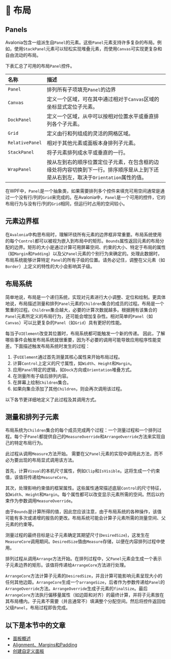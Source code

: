 # 📐 布局

## Panels <a id="panels"></a>

Avalonia包含一组派生自`Panel`的元素。这些`Panel`元素支持许多复杂的布局。例如，使用`StackPanel`元素可以轻松实现堆叠元素，而使用`Canvas`可实现更复杂和自由流动的布局。

下表汇总了可用的布局`Panel`控件。

| 名称              | 描述                                                                      |
|:----------------|:------------------------------------------------------------------------|
| `Panel`         | 排列所有子项填充`Panel`的边界                                                      |
| `Canvas`        | 定义一个区域，可在其中通过相对于`Canvas`区域的坐标显式定位子元素。                                   |
| `DockPanel`     | 定义一个区域，从中可以按相对位置水平或垂直排列各个子元素。                                           |
| `Grid`          | 定义由行和列组成的灵活的网格区域。                                                       |
| `RelativePanel` | 相对于其他元素或面板本身排列子元素。                                                      |
| `StackPanel`    | 将子元素排列成水平或垂直的一行。                                                        |
| `WrapPanel`     | 按从左到右的顺序位置定位子元素，在包含框的边缘处将内容切换到下一行。排序顺序是从上到下还是从右到左，取决于`Orientation`属性的值。 |

在WPF中，`Panel`是一个抽象类，如果需要排列多个控件来填充可用空间通常是通过一个没有行/列的`Grid`来完成的。在Avalonia中，`Panel`是一个可用的控件，它的布局行为与没有行/列的`Grid`相同，但运行时占用的空间较小。

## 元素边界框 <a id="element-bounding-boxes"></a>

在`Avalonia`中构思布局时，理解环绕所有元素的边界框非常重要。布局系统使用的每个`Control`都可以被视为嵌入到布局中的矩形。`Bounds`属性返回元素的布局分配的边界。矩形的大小是通过计算可用屏幕空间、约束的大小、特定于布局的属性（如`Margin`和`Padding`）以及父`Panel`元素的个别行为来确定的。处理此数据时，布局系统能够计算特定 `Panel`的所有子级的位置。请务必记住，调整在父元素（如`Border`）上定义的特性的大小会影响其子级。

## 布局系统 <a id="the-layout-system"></a>

简单地说，布局是一个递归系统，实现对元素进行大小调整、定位和绘制。更具体地说，布局描述测量和排列`Panel`元素的`Children`集合的成员的过程。布局是一个繁重的过程。`Children`集合越大，必要的计算次数就越多。根据拥有该集合的`Panel`元素所定义的布局行为，还可能会增加复杂性。相对简单的`Panel`（如`Canvas`）可以比更复杂的`Panel`（如`Grid`）具有更好的性能。

每当子`UIElement`改变其位置时，布局系统都可能触发一个新的传递。 因此，了解哪些事件会触发布局系统就很重要，因为不必要的调用可能导致应用程序性能变差。下面描述触发布局系统时发生的过程：

1. 子`UIElement`通过首先测量其核心属性来开始布局过程。
2. 计算`Control`上定义的尺寸属性，如`Width`、`Height`和`Margin`。
3. 应用`Panel`特定的逻辑，如`Dock`方向或`Orientation`堆叠方式。
4. 在测量所有子级后排列内容。
5. 在屏幕上绘制`Children`集合。
6. 如果向集合添加了其他`Children`，则会再次调用该过程。

以下各节更详细地定义了此过程及其调用方式。

## 测量和排列子元素 <a id="measuring-and-arranging-children"></a>

布局系统为`Children`集合的每个成员完成两个过程：一个测量过程和一个排列过程。每个子`Panel`都提供自己的`MeasureOverride`和`ArrangeOverride`方法来实现自己的特定布局行为。

此过程从调用`Measure`方法开始。 需要在父`Panel`元素的实现中调用此方法，而不必为要出现的布局显式调用该方法。

首先，计算`Visual`的本机尺寸属性，例如`Clip`和`IsVisible`。这将生成一个约束值，该值将传递给`MeasureCore`。

其次，处理影响约束值的框架属性。这些属性通常描述底层`Control`的尺寸特征，如`Width`、`Height`和`Margin`。每个属性都可以改变显示元素所需的空间。然后以约束作为参数调用`MeasureOverride`。

由于`Bounds`是计算所得的值，因此您应该注意，由于布局系统的各种操作，该值可能有多次或递增的报告的更改。布局系统可能会计算子元素所需的测量空间、父元素的约束等。

测量过程的最终目标是让子元素确定其期望尺寸(`DesiredSize`)，这发生在`MeasureCore`调用期间。`DesiredSize`值由`Measure`存储，以便在内容排列过程中使用。

排列过程从调用`Arrange`方法开始。在排列过程中，父`Panel`元素会生成一个表示子元素边界的矩形。该值将传递给`ArrangeCore`方法进行处理。

`ArrangeCore`方法计算子元素的`DesiredSize`，并且计算可能影响元素呈现大小的任何其他边距。`ArrangeCore`生成一个`arrangeSize`，后者作为参数传递给`Panel`的`ArrangeOverride`方法。`ArrangeOverride`生成子元素的`finalSize`。最后`ArrangeCore`方法执行偏移量属性（如边距和对齐）的最终计算，并将子元素放在其布局槽内。子元素不需要（并且通常不）填满整个分配空间。然后将控件返回给父级`Panel`，布局过程即告完成。

## 以下是本节中的文章 <a id="in-this-section"></a>

* [面板概述](panels-overview.md)
* [Alignment、Margins和Padding](alignment-margins-and-padding.md)
* [创建自定义面板](create-a-custom-panel.md)

